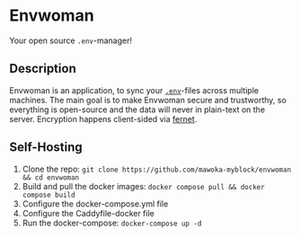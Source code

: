 # Envwoman
Your open source `.env`-manager!


## Description
Envwoman is an application, to sync your [`.env`](https://en.wikipedia.org/wiki/Environment_variable)-files across multiple machines. The main goal is to make Envwoman secure and trustworthy, so everything is open-source and the data will never in plain-text on the server. Encryption happens client-sided via [fernet](https://github.com/fernet/spec/).



## Self-Hosting
1. Clone the repo: `git clone https://github.com/mawoka-myblock/envwoman && cd envwoman`
2. Build and pull the docker images: `docker compose pull && docker compose build`
3. Configure the docker-compose.yml file
4. Configure the Caddyfile-docker file
5. Run the docker-compose: `docker-compose up -d`
